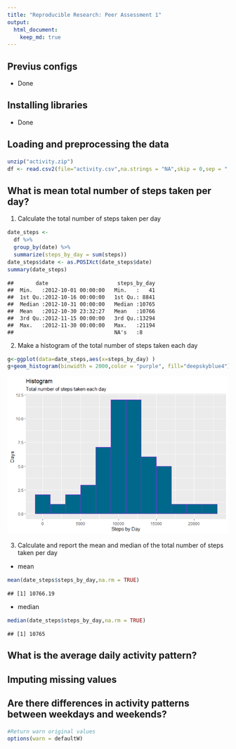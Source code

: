 ```yaml
---
title: "Reproducible Research: Peer Assessment 1"
output: 
  html_document:
    keep_md: true
---
```

## Previus configs
  * Done



## Installing libraries

  * Done

## Loading and preprocessing the data

```r
unzip("activity.zip")
df <- read.csv2(file="activity.csv",na.strings = "NA",skip = 0,sep = ",")
```



## What is mean total number of steps taken per day?

1. Calculate the total number of steps taken per day

```r
date_steps <-
  df %>%
  group_by(date) %>%
  summarize(steps_by_day = sum(steps))
date_steps$date <- as.POSIXct(date_steps$date)
summary(date_steps)
```

```
##       date                      steps_by_day  
##  Min.   :2012-10-01 00:00:00   Min.   :   41  
##  1st Qu.:2012-10-16 00:00:00   1st Qu.: 8841  
##  Median :2012-10-31 00:00:00   Median :10765  
##  Mean   :2012-10-30 23:32:27   Mean   :10766  
##  3rd Qu.:2012-11-15 00:00:00   3rd Qu.:13294  
##  Max.   :2012-11-30 00:00:00   Max.   :21194  
##                                NA's   :8
```

2. Make a histogram of the total number of steps taken each day


```r
g<-ggplot(data=date_steps,aes(x=steps_by_day) )
g+geom_histogram(binwidth = 2000,color = "purple", fill="deepskyblue4")+labs(x = "Steps by Day",y="Days", title = "Histogram",subtitle = "Total number of steps taken each day")
```

![](Assignment_files/figure-html/unnamed-chunk-4-1.png)<!-- -->

3. Calculate and report the mean and median of the total number of steps taken per day
 + mean

```r
mean(date_steps$steps_by_day,na.rm = TRUE)
```

```
## [1] 10766.19
```
 + median

```r
median(date_steps$steps_by_day,na.rm = TRUE)
```

```
## [1] 10765
```


## What is the average daily activity pattern?



## Imputing missing values



## Are there differences in activity patterns between weekdays and weekends?




```r
#Return warn original values
options(warn = defaultW)
```

